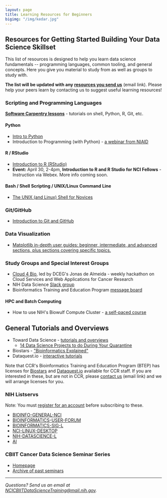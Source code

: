 ```yaml
---
layout: page
title: Learning Resources for Beginners
bigimg: "/img/kedar.jpg"
---
```


## Resources for Getting Started Building Your Data Science Skillset

This list of resources is designed to help you learn data science fundamentals -- programming languages, common tooling, and general concepts.  Here you give you material to study from as well as groups to study with.

**The list will be updated with any [resources you send us](mailto:NCICBIITDataScienceTraining@mail.nih.gov)** (email link). Please help your peers learn by contacting us to suggest useful learning resources!

### Scripting and Programming Languages

**[Software Carpentry lessons](https://software-carpentry.org/lessons/)** - tutorials on shell, Python, R, Git, etc.

#### Python

* [Intro to Python](https://swcarpentry.github.io/python-novice-inflammation/)
* Introduction to Programming (with Python) - [a webinar from NIAID](https://bioinformatics.niaid.nih.gov/resources#70.3.2)

#### R / RStudio

* [Introduction to R (RStudio)](https://education.rstudio.com/learn/)
* **Event:** April 30, 2-4pm, **Introduction to R and R Studio for NCI Fellows** - Instruction via Webex. More info coming soon.

#### Bash / Shell Scripting / UNIX/Linux Command Line

* [The UNIX (and Linux) Shell for Novices](http://swcarpentry.github.io/shell-novice/)

### Git/GitHub

* [Introduction to Git and GitHub](https://guides.github.com/introduction/git-handbook)

### Data Visualization

* [Matplotlib in-depth user guides: beginner, intermediate, and advanced sections, plus sections covering specific topics.](https://matplotlib.org/tutorials/index.html)

### Study Groups and Special Interest Groups

* [Cloud 4 Bio](https://cloud4bio.github.io), led by DCEG's Jonas de Almeida - weekly hackathon on Cloud Services and Web Applications for Cancer Research
* NIH Data Science [Slack group](https://join.slack.com/t/nihdatascience/signup)
* Bioinformatics Training and Education Program [message board](https://btep.ccr.cancer.gov/questions)

#### HPC and Batch Computing

* How to use NIH's Biowulf Compute Cluster - [a self-paced course](https://hpc.nih.gov/training/intro_biowulf)

## General Tutorials and Overviews

* Toward Data Science - [tutorials and overviews](https://towardsdatascience.com)
  * [14 Data Science Projects to do During Your Quarantine](https://towardsdatascience.com/14-data-science-projects-to-do-during-your-14-day-quarantine-8bd60d1e55e1)
* Biostars - ["Bioinformatics Explained"](https://www.biostars.org/)
* Dataquest.io - [interactive tutorials](https://www.dataquest.io/)

Note that CCR's Bioinformatics Training and Education Program (BTEP) has licenses for [Biostars](https://www.biostars.org/) and [Dataquest.io](https://www.dataquest.io/) available for CCR staff.  If you are interested in these, but are not in CCR, please [contact us](mailto:NCICBIITDataScienceTraining@mail.nih.gov) (email link) and we will arrange licenses for you.

### NIH Listservs

Note: You must [register for an account](https://list.nih.gov) before subscribing to these.

* [BIOINFO-GENERAL-NCI](https://list.nih.gov/cgi-bin/wa.exe?A0=BIOINFO-GENERAL-NCI)
* [BIOINFORMATICS-USER-FORUM](https://list.nih.gov/cgi-bin/wa.exe?A0=BIOINFORMATICS-USER-FORUM)
* [BIOINFORMATICS-SIG-L](https://list.nih.gov/cgi-bin/wa.exe?A0=BIOINFORMATICS-SIG-L)
* [NCI-LINUX-DESKTOP](https://list.nih.gov/cgi-bin/wa.exe?A0=NCI-LINUX-DESKTOP)
* [NIH-DATASCIENCE-L](https://list.nih.gov/cgi-bin/wa.exe?A0=nih-datascience-l)
* [AI](https://list.nih.gov/cgi-bin/wa.exe?A0=AI)

### CBIIT Cancer Data Science Seminar Series

* [Homepage](https://datascience.cancer.gov/news-events/events/data-science-seminar)
* [Archive of past seminars](https://datascience.cancer.gov/news-events/events/archive)

---
*Questions? Send us an email at [NCICBIITDataScienceTraining@mail.nih.gov](mailto:NCICBIITDataScienceTraining@mail.nih.gov).*
